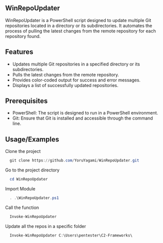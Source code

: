 ## WinRepoUpdater

WinRepoUpdater is a PowerShell script designed to update multiple Git repositories located in a directory or its subdirectories. It automates the process of pulling the latest changes from the remote repository for each repository found.
## Features

- Updates multiple Git repositories in a specified directory or its subdirectories.
- Pulls the latest changes from the remote repository.
- Provides color-coded output for success and error messages.
- Displays a list of successfully updated repositories.

## Prerequisites

- PowerShell: The script is designed to run in a PowerShell environment.
- Git: Ensure that Git is installed and accessible through the command line.


## Usage/Examples

Clone the project

```powershell
  git clone https://github.com/YoruYagami/WinRepoUpdater.git
```

Go to the project directory

```powershell
  cd WinRepoUpdater
```

Import Module

```powershell
  . .\WinRepoUpdater.ps1
```

Call the function

```powershell
  Invoke-WinRepoUpdater
```

Update all the repos in a specific folder

```powershell
  Invoke-WinRepoUpdater C:\Users\pentester\C2-Frameworks\
```